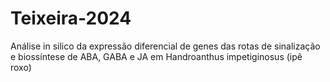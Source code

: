 # Teixeira-2024
Análise in silico da expressão diferencial de genes das rotas de sinalização e biossíntese de ABA, GABA e JA em Handroanthus impetiginosus (ipê roxo) 
